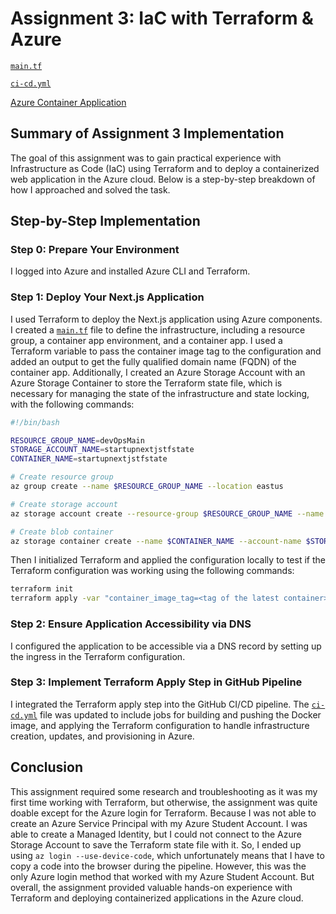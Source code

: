 # Assignment 3: IaC with Terraform & Azure

[`main.tf`](../main.tf)

[`ci-cd.yml`](../.github/workflows/ci-cd.yml)

[Azure Container Application](https://startup-nextjs.ambitioussea-7e072c94.westeurope.azurecontainerapps.io/)

## Summary of Assignment 3 Implementation

The goal of this assignment was to gain practical experience with Infrastructure as Code (IaC) using Terraform and to deploy a containerized web application in the Azure cloud. Below is a step-by-step breakdown of how I approached and solved the task.

## Step-by-Step Implementation

### Step 0: Prepare Your Environment
I logged into Azure and installed Azure CLI and Terraform.

### Step 1: Deploy Your Next.js Application
I used Terraform to deploy the Next.js application using Azure components. I created a [`main.tf`](../main.tf) file to define the infrastructure, including a resource group, a container app environment, and a container app. I used a Terraform variable to pass the container image tag to the configuration and added an output to get the fully qualified domain name (FQDN) of the container app. Additionally, I created an Azure Storage Account with an Azure Storage Container to store the Terraform state file, which is necessary for managing the state of the infrastructure and state locking, with the following commands:

```sh
#!/bin/bash

RESOURCE_GROUP_NAME=devOpsMain
STORAGE_ACCOUNT_NAME=startupnextjstfstate
CONTAINER_NAME=startupnextjstfstate

# Create resource group
az group create --name $RESOURCE_GROUP_NAME --location eastus

# Create storage account
az storage account create --resource-group $RESOURCE_GROUP_NAME --name $STORAGE_ACCOUNT_NAME --sku Standard_LRS --encryption-services blob

# Create blob container
az storage container create --name $CONTAINER_NAME --account-name $STORAGE_ACCOUNT_NAME
```

Then I initialized Terraform and applied the configuration locally to test if the Terraform configuration was working using the following commands:

```sh
terraform init
terraform apply -var "container_image_tag=<tag of the latest container>"
```

### Step 2: Ensure Application Accessibility via DNS
I configured the application to be accessible via a DNS record by setting up the ingress in the Terraform configuration.

### Step 3: Implement Terraform Apply Step in GitHub Pipeline
I integrated the Terraform apply step into the GitHub CI/CD pipeline. The [`ci-cd.yml`](../.github/workflows/ci-cd.yml) file was updated to include jobs for building and pushing the Docker image, and applying the Terraform configuration to handle infrastructure creation, updates, and provisioning in Azure.

## Conclusion
This assignment required some research and troubleshooting as it was my first time working with Terraform, but otherwise, the assignment was quite doable except for the Azure login for Terraform. Because I was not able to create an Azure Service Principal with my Azure Student Account. I was able to create a Managed Identity, but I could not connect to the Azure Storage Account to save the Terraform state file with it. So, I ended up using `az login --use-device-code`, which unfortunately means that I have to copy a code into the browser during the pipeline. However, this was the only Azure login method that worked with my Azure Student Account. But overall, the assignment provided valuable hands-on experience with Terraform and deploying containerized applications in the Azure cloud.